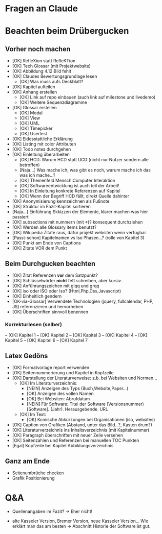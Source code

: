 # Fragen an Claude


# Beachten beim Drübergucken
## Vorher noch machen
- [OK] RefleXion statt RefleKTion
- [OK] Tech Glossar (mit Projektwebsite)
- [OK] Abbildung 4.12 Bild fehlt
- [OK] Claudes Bewertungsgrundlage lesen
    - [OK] Was muss aufs Deckblatt?
- [OK] Kapitel aufteilen
- [OK] Anhang erstellen
    - [OK] Link auf repo einbauen (auch link auf milestone und livedemo)
    - [OK] Weitere Sequenzdiagramme
- [OK] Glossar erstellen
    - [OK] Modal
    - [OK] View
    - [OK] UML
    - [OK] Timepicker
    - [OK] Usertest
- [OK] Eidesstattliche Erklärung
- [OK] Listing mit color Attributen
- [OK] Todo notes durchgehen
- [OK] Einleitung überarbeiten
    - [OK] HCD: Warum HCD statt UCD (nicht nur Nutzer sondern alle betroffen)
    - [Naja...] Was mache ich, was gibt es noch, warum mache ich das was ich mache...?
    - [OK] Themenfeld Mensch.Computer Interaktion
    - [OK] Softwareentwicklung ist auch teil der Arbeit!
    - [OK] In Einleitung konkrete Referenzen auf Kapitel
    - [OK] Wenn der Begriff HCD fällt, direkt Quelle dahinter
- [OK] Anonymisierung kennzeichnen als Fußnote
- [OK] Struktur im Fazit-Kapitel sortieren
- [Naja...] Einführung Skkizzen der Elemente, klarer machen was hier passiert
- [OK] subsections mit nummern (mit *)? konsequent durchziehen
- [OK] Werden alle Glossary items benutzt?
- [OK] Wikipedia Zitate raus, dafür projekt websiten wenn verfügbar 
- [Passt-schon] Kapitelnamen vs Iso Phasen...? (rolle von Kapitel 3)
- [OK] Punkt am Ende von Captions
- [OK] Zitate VOR dem Punkt


## Beim Durchgucken beachten
- [OK] Zitat Referenzen **vor** dem Satzpunkt?
- [OK] Schlüsselwörter **nicht** fett schreiben, aber kursiv.
- [OK] Anführungszeichen mit glqq und grqq
- [OK] iso oder ISO oder Iso? (Html,Php,Css,Javascript)
- [OK] Einheitlich gendern
- [OK-via-Glossar] Verwendete Technologien (jquery, fullcalendar, PHP, JS) referenzieren und hervorheben
- [OK] Überschriften sinnvoll benennen


### Korrekturlesen (selber)
– [OK] Kapitel 1
– [OK] Kapitel 2
– [OK] Kapitel 3
– [OK] Kapitel 4
– [OK] Kapitel 5
– [OK] Kapitel 6
– [OK] Kapitel 7

## Latex Gedöns
- [OK] Formatvorlage report verwenden
- [OK] Seitennummerierung und Kapitel in Kopfzeile
- [OK] Darstellung der Literaturverweise: z.b. bei Websiten und Normen...
    - [OK] Im Literaturverzeichnis:
        - [NEIN] Anzeigen des Typs (Buch,Website,Paper...)
        - [OK] Anzeigen des vollen Namen
        - [OK] Bei Websiten: Abrufdatum
        - [NEIN] Für Software: Titel der Software (Versionsnummer) [Software]. (Jahr). Herausgebende. URL
    - [OK] Im Text:
        - [OK] Komische Abkürzungen bei Organisationen (iso, websites)
- [OK] Caption von Grafiken (Abstand, unter das Bild...?, Kasten drum?)
- [OK] Literaturverzeichnis ins Inhaltsverzeichnis (mit Kapitelnummer)
- [OK] Paragraph überschriften mit neuer Zeile versehen
- [OK] Seitenzahlen und Referenzen bei manuellen TOC Punkten
- [Egal] Kopfzeile bei Kapitel Abbildungsverzeichnis

## Ganz am Ende
- Seitenumbrüche checken
- Grafik Positionierung

# Q&A
- Quellenangaben im Fazit?
-> Eher nicht!

- alte Kasseler Version, Bremer Version, neue Kasseler Version... Wie erklärt man das am besten
-> Abschnitt Historie der Software ist gut.